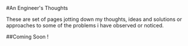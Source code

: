 <html>
  <head>
    <title>My Thoughts</title>
  </head>
  <body>
   #An Engineer's Thoughts
    <p>These are set of pages jotting down my thoughts, ideas and solutions or approaches to some of the problems i have observed or noticed.</p>
    ##Coming Soon !
  </body>
</html>
